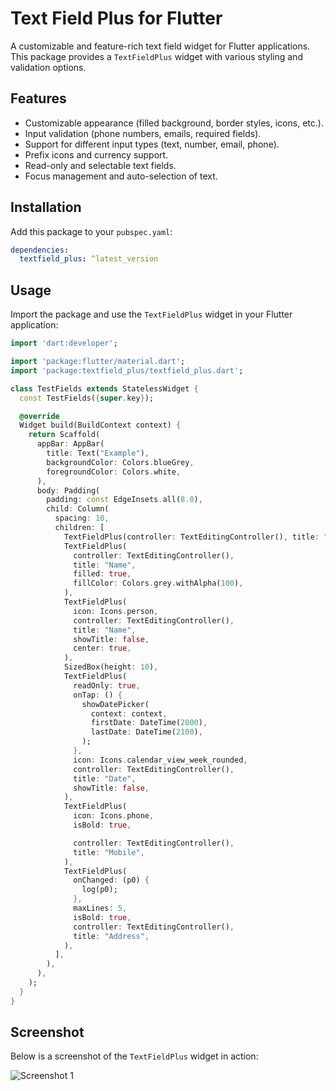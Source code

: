# Text Field Plus for Flutter

A customizable and feature-rich text field widget for Flutter applications. This package provides a `TextFieldPlus` widget with various styling and validation options.

## Features

- Customizable appearance (filled background, border styles, icons, etc.).
- Input validation (phone numbers, emails, required fields).
- Support for different input types (text, number, email, phone).
- Prefix icons and currency support.
- Read-only and selectable text fields.
- Focus management and auto-selection of text.

## Installation

Add this package to your `pubspec.yaml`:

```yaml
dependencies:
  textfield_plus: ^latest_version
```

## Usage

Import the package and use the `TextFieldPlus` widget in your Flutter application:

```dart
import 'dart:developer';

import 'package:flutter/material.dart';
import 'package:textfield_plus/textfield_plus.dart';

class TestFields extends StatelessWidget {
  const TestFields({super.key});

  @override
  Widget build(BuildContext context) {
    return Scaffold(
      appBar: AppBar(
        title: Text("Example"),
        backgroundColor: Colors.blueGrey,
        foregroundColor: Colors.white,
      ),
      body: Padding(
        padding: const EdgeInsets.all(8.0),
        child: Column(
          spacing: 10,
          children: [
            TextFieldPlus(controller: TextEditingController(), title: "Name"),
            TextFieldPlus(
              controller: TextEditingController(),
              title: "Name",
              filled: true,
              fillColor: Colors.grey.withAlpha(100),
            ),
            TextFieldPlus(
              icon: Icons.person,
              controller: TextEditingController(),
              title: "Name",
              showTitle: false,
              center: true,
            ),
            SizedBox(height: 10),
            TextFieldPlus(
              readOnly: true,
              onTap: () {
                showDatePicker(
                  context: context,
                  firstDate: DateTime(2000),
                  lastDate: DateTime(2100),
                );
              },
              icon: Icons.calendar_view_week_rounded,
              controller: TextEditingController(),
              title: "Date",
              showTitle: false,
            ),
            TextFieldPlus(
              icon: Icons.phone,
              isBold: true,

              controller: TextEditingController(),
              title: "Mobile",
            ),
            TextFieldPlus(
              onChanged: (p0) {
                log(p0);
              },
              maxLines: 5,
              isBold: true,
              controller: TextEditingController(),
              title: "Address",
            ),
          ],
        ),
      ),
    );
  }
}

```
## Screenshot

Below is a screenshot of the `TextFieldPlus` widget in action:

![Screenshot 1](https://raw.githubusercontent.com/sanalsanjanz/textfield_plus/main/assets/images/screenshot.png)

